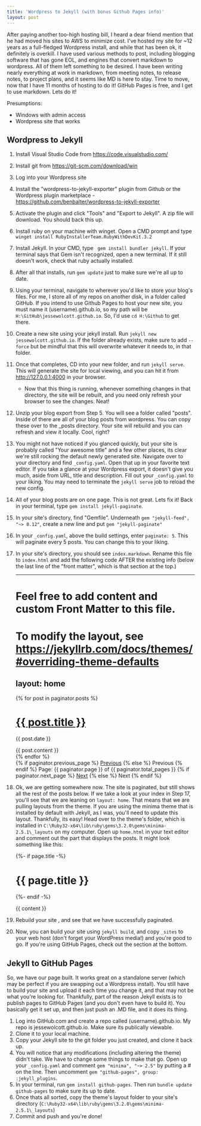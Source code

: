 ```yaml
---
title: 'Wordpress to Jekyll (with bonus Github Pages info)'
layout: post
---
```

After paying another too-high hosting bill, I heard a dear friend mention that he had moved his sites to AWS to minimize cost. I've hosted my site for ~12 years as a full-fledged Wordpress install, and while that has been ok, it definitely is overkill. I have used various methods to post, including blogging software that has gone EOL, and engines that convert markdown to wordpress. All of them left something to be desired. I have been writing nearly everything at work in markdown, from meeting notes, to release notes, to project plans, and it seems like MD is here to stay. Time to move, now that I have 11 months of hosting to do it! GitHub Pages is free, and I get to use markdown. Lets do it!

Presumptions:
- Windows with admin access
- Wordpress site that works

## Wordpress to Jekyll

1. Install Visual Studio Code from https://code.visualstudio.com/
2. Install git from https://git-scm.com/download/win
3. Log into your Wordpress site
4. Install the "wordpress-to-jekyll-exporter" plugin from Github or the Wordpress plugin marketplace - https://github.com/benbalter/wordpress-to-jekyll-exporter
5. Activate the plugin and click "Tools" and "Export to Jekyll". A zip file will download. You should back this up.
6. Install ruby on your machine with winget. Open a CMD prompt and type ```winget install RubyInstallerTeam.RubyWithDevKit.3.2```
7. Install Jekyll. In your CMD, type ``` gem install bundler jekyll```. If your terminal says that Gem isn't recognized, open a new terminal. If it still doesn't work, check that ruby actually installed.
8. After all that installs, run ```gem update``` just to make sure we're all up to date.
9. Using your terminal, navigate to wherever you'd like to store your blog's files. For me, I store all of my repos on another disk, in a folder called GitHub. If you intend to use Github Pages to host your new site, you must name it (username).github.io, so my path will be ```H:\GitHub\jessewolcott.github.io```. So, I'd use ```cd H:\Github``` to get there. 
10. Create a new site using your jekyll install. Run ```jekyll new jessewolcott.github.io```. If the folder already exists, make sure to add ```--force``` but be mindful that this will overwrite whatever it needs to, in that folder.
11. Once that completes, CD into your new folder, and run ```jekyll serve```. This will generate the site for local viewing, and you can hit it from http://127.0.0.1:4000 in your browser.
    - Now that this thing is running, whenever something changes in that directory, the site will be rebuilt, and you need only refresh your browser to see the changes. Neat!
12. Unzip your blog export from Step 5. You will see a folder called "posts". Inside of there are all of your blog posts from wordpress. You can copy these over to the _posts directory. Your site will rebuild and you can refresh and view it locally. Cool, right?
13. You might not have noticed if you glanced quickly, but your site is probably called "Your awesome title" and a few other places, its clear we're still rocking the default newly generated site. Navigate over to your directory and find ```_config.yaml```. Open that up in your favorite text editor. If you take a glance at your Wordpress export, it doesn't give you much, aside from URL, title and description. Fill out your ```_config.yaml``` to your liking. You may need to terminate the ```jekyll serve``` job to reload the new config.
14. All of your blog posts are on one page. This is not great. Lets fix it! Back in your terminal, type ```gem install jekyll-paginate```.
15. In your site's directory, find "Gemfile". Underneath ```gem "jekyll-feed", "~> 0.12"```, create a new line and put ```gem "jekyll-paginate"```
16. In your ```_config.yaml```, above the build settings, enter ```paginate: 5```. This will paginate every 5 posts. You can change this to your liking. 
17. In your site's directory, you should see ```index.markdown```. Rename this file to ```index.html``` and add the following code AFTER the existing info (below the last line of the "front matter", which is that section at the top.)

    ---
    # Feel free to add content and custom Front Matter to this file.
    # To modify the layout, see https://jekyllrb.com/docs/themes/#overriding-theme-defaults

    layout: home
    ---
    <!-- This loops through the paginated posts -->
    {% for post in paginator.posts %}
      <h1><a href="{{ post.url }}">{{ post.title }}</a></h1>
      <p class="author">
        <span class="date">{{ post.date }}</span>
      </p>
      <div class="content">
        {{ post.content }}
      </div>
    {% endfor %}
    
    <!-- Pagination links -->
    <div class="pagination">
      {% if paginator.previous_page %}
        <a href="{{ paginator.previous_page_path }}" class="previous">Previous</a>
      {% else %}
        <span class="previous">Previous</span>
      {% endif %}
      <span class="page_number ">Page: {{ paginator.page }} of {{ paginator.total_pages }}</span>
      {% if paginator.next_page %}
        <a href="{{ paginator.next_page_path }}" class="next">Next</a>
      {% else %}
        <span class="next ">Next</span>
      {% endif %}
    </div>

18. Ok, we are getting somewhere now. The site is paginated, but still shows all the rest of the posts below. If we take a look at your index in Step 17, you'll see that we are leaning on ```layout: home```. That means that we are pulling layouts from the theme. If you are using the minima theme that is installed by default with Jekyll, as I was, you'll need to update this layout. Thankfully, its easy! Head over to the theme's folder, which is installed in ```C:\Ruby32-x64\lib\ruby\gems\3.2.0\gems\minima-2.5.1\_layouts``` on my computer. Open up ```home.html``` in your text editor and comment out the part that displays the posts. It might look something like this: 
    
    <div class="home">
      {%- if page.title -%}
        <h1 class="page-heading">{{ page.title }}</h1>
      {%- endif -%}
    
      {{ content }}
    <!--
      {%- if site.posts.size > 0 -%}
        <h2 class="post-list-heading">{{ page.list_title | default: "Posts" }}</h2>
        <ul class="post-list">
          {%- for post in site.posts -%}
          <li>
            {%- assign date_format = site.minima.date_format | default: "%b %-d, %Y" -%}
            <span class="post-meta">{{ post.date | date: date_format }}</span>
            <h3>
              <a class="post-link" href="{{ post.url | relative_url }}">
                {{ post.title | escape }}
              </a>
            </h3>
            {%- if site.show_excerpts -%}
              {{ post.excerpt }}
            {%- endif -%}
          </li>
          {%- endfor -%}
        </ul>
    
        <p class="rss-subscribe">subscribe <a href="{{ "/feed.xml" | relative_url }}">via RSS</a></p>
      {%- endif -%}-->
    
    </div>

19. Rebuild your site , and see that we have successfully paginated. 
20. Now, you can build your site using ```jekyll build```, and copy ```_sites``` to your web host (don't forget your WordPress media!) and you're good to go. If you're using GitHub Pages, check out the section at the bottom.

## Jekyll to GitHub Pages

So, we have our page built. It works great on a standalone server (which may be perfect if you are swapping out a Wordpress install). You still have to build your site and upload it each time you change it, and that may not be what you're looking for. Thankfully, part of the reason Jekyll exists is to publish pages to GitHub Pages (and you don't even have to build it). You basically get it set up, and then just push an .MD file, and it does its thing.

1. Log into GitHub.com and create a repo called (username).github.io. My repo is jessewolcott.github.io. Make sure its publically viewable.
2. Clone it to your local machine.
3. Copy your Jekyll site to the git folder you just created, and clone it back up.
4. You will notice that any modifications (including altering the theme) didn't take. We have to change some things to make that go. Open up your ```_config.yaml``` and comment ```gem "minima", "~> 2.5"``` by putting a # on the line. Then uncomment ```gem "github-pages", group: :jekyll_plugins```. 
5. In your terminal, run ```gem install github-pages```. Then run ```bundle update github-pages``` to make sure its up to date.
6. Once thats all sorted, copy the theme's layout folder to your site's directory (```C:\Ruby32-x64\lib\ruby\gems\3.2.0\gems\minima-2.5.1\_layouts```)
7. Commit and push and you're done!